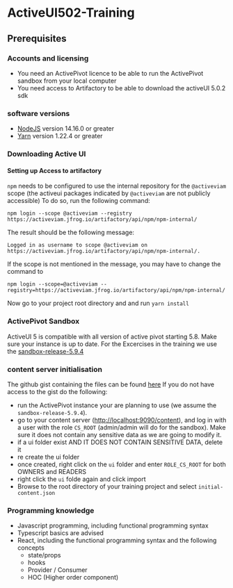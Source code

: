 # ActiveUI502-Training

## Prerequisites
### Accounts and licensing
- You need an ActivePivot licence to be able to run the ActivePivot sandbox from your local computer
- You need access to Artifactory to be able to download the activeUI 5.0.2 sdk


### software versions
 - [NodeJS](https://nodejs.org/en/download/) version 14.16.0 or greater
 - [Yarn](https://classic.yarnpkg.com/en/docs/install#windows-stable) version 1.22.4 or greater
### Downloading Active UI
#### Setting up Access to artifactory
`npm` needs to be configured to use the internal repository for the `@activeviam` scope (the activeui packages indicated by `@activeviam` are not publicly accessible)
To do so,  run the following command:
```shell
npm login --scope @activeviam --registry https://activeviam.jfrog.io/artifactory/api/npm/npm-internal/
```
The result should be the following message:
```shell
Logged in as username to scope @activeviam on https://activeviam.jfrog.io/artifactory/api/npm/npm-internal/.
```

If the scope is not mentioned in the message, you may have to change the command to

```shell
npm login --scope=@activeviam --registry=https://activeviam.jfrog.io/artifactory/api/npm/npm-internal/
```

Now go to your project root directory and and run `yarn install`
 
### ActivePivot Sandbox
ActiveUI 5 is compatible with all version of active pivot starting 5.8. Make sure your instance is up to date. For the Excercises in the training we use the [sandbox-release-5.9.4](https://artifacts.activeviam.com/share/ActivePivot_stable/5.9.4/jdk11/)

### content server initialisation
The github gist containing the files can be found [here](https://github.com/activeviam/activeui/blob/master/internal-docs/content-server-initialization.md)
If you do not have access to the gist do the following:
- run the ActivePivot instance your are planning to use (we assume the `sandbox-release-5.9.4`).
- go to your content server ([http://localhost:9090/content](http://localhost:9090/content)), and log in with a user with the role `CS_ROOT` (admin/admin will do for the sandbox). Make sure it does not contain any sensitive data as we are going to modify it.
- if a ui folder exist AND IT DOES NOT CONTAIN SENSITIVE DATA, delete it
- re create the ui folder
- once created,  right click on the `ui` folder and enter `ROLE_CS_ROOT` for both OWNERS and READERS
- right click the `ui` folde again and click import 
- Browse to the root directory of your training project and select `initial-content.json`

### Programming knowledge
- Javascript programming, including functional programming syntax
- Typescript basics are advised
- React, including the functional programming syntax and the following concepts
  - state/props
  - hooks
  - Provider / Consumer
  - HOC (Higher order component)
